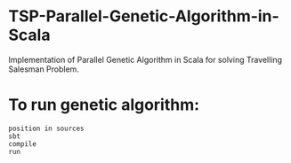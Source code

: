 # TSP-Parallel-Genetic-Algorithm-in-Scala
Implementation of Parallel Genetic Algorithm in Scala for solving Travelling Salesman Problem.

# To run genetic algorithm:
`position in sources`<br>
`sbt`<br>
`compile`<br>
`run`<br>